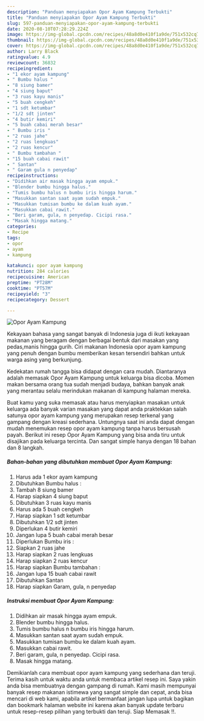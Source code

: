 ```yaml
---
description: "Panduan menyiapakan Opor Ayam Kampung Terbukti"
title: "Panduan menyiapakan Opor Ayam Kampung Terbukti"
slug: 597-panduan-menyiapakan-opor-ayam-kampung-terbukti
date: 2020-08-10T07:28:29.224Z
image: https://img-global.cpcdn.com/recipes/48a8d0e410f1a9de/751x532cq70/opor-ayam-kampung-foto-resep-utama.jpg
thumbnail: https://img-global.cpcdn.com/recipes/48a8d0e410f1a9de/751x532cq70/opor-ayam-kampung-foto-resep-utama.jpg
cover: https://img-global.cpcdn.com/recipes/48a8d0e410f1a9de/751x532cq70/opor-ayam-kampung-foto-resep-utama.jpg
author: Larry Black
ratingvalue: 4.9
reviewcount: 36832
recipeingredient:
- "1 ekor ayam kampung"
- " Bumbu halus "
- "8 siung bamer"
- "4 siung baput"
- "3 ruas kayu manis"
- "5 buah cengkeh"
- "1 sdt ketumbar"
- "1/2 sdt jinten"
- "4 butir kemiri"
- "5 buah cabai merah besar"
- " Bumbu iris "
- "2 ruas jahe"
- "2 ruas lengkuas"
- "2 ruas kencur"
- " Bumbu tambahan "
- "15 buah cabai rawit"
- " Santan"
- " Garam gula n penyedap"
recipeinstructions:
- "Didihkan air masak hingga ayam empuk."
- "Blender bumbu hingga halus."
- "Tumis bumbu halus n bumbu iris hingga harum."
- "Masukkan santan saat ayam sudah empuk."
- "Masukkan tumisan bumbu ke dalam kuah ayam."
- "Masukkan cabai rawit."
- "Beri garam, gula, n penyedap. Cicipi rasa."
- "Masak hingga matang."
categories:
- Recipe
tags:
- opor
- ayam
- kampung

katakunci: opor ayam kampung 
nutrition: 284 calories
recipecuisine: American
preptime: "PT28M"
cooktime: "PT57M"
recipeyield: "3"
recipecategory: Dessert

---
```



![Opor Ayam Kampung](https://img-global.cpcdn.com/recipes/48a8d0e410f1a9de/751x532cq70/opor-ayam-kampung-foto-resep-utama.jpg)

Kekayaan bahasa yang sangat banyak di Indonesia juga di ikuti kekayaan makanan yang beragam dengan berbagai bentuk dari masakan yang pedas,manis hingga gurih. Ciri makanan Indonesia opor ayam kampung yang penuh dengan bumbu memberikan kesan tersendiri bahkan untuk warga asing yang berkunjung.


Kedekatan rumah tangga bisa didapat dengan cara mudah. Diantaranya adalah memasak Opor Ayam Kampung untuk keluarga bisa dicoba. Momen makan bersama orang tua sudah menjadi budaya, bahkan banyak anak yang merantau selalu merindukan makanan di kampung halaman mereka.



Buat kamu yang suka memasak atau harus menyiapkan masakan untuk keluarga ada banyak varian masakan yang dapat anda praktekkan salah satunya opor ayam kampung yang merupakan resep terkenal yang gampang dengan kreasi sederhana. Untungnya saat ini anda dapat dengan mudah menemukan resep opor ayam kampung tanpa harus bersusah payah.
Berikut ini resep Opor Ayam Kampung yang bisa anda tiru untuk disajikan pada keluarga tercinta. Dan sangat simple hanya dengan 18 bahan dan 8 langkah.


<!--inarticleads1-->

##### Bahan-bahan yang dibutuhkan membuat Opor Ayam Kampung:

1. Harus ada 1 ekor ayam kampung
1. Dibutuhkan  Bumbu halus :
1. Tambah 8 siung bamer
1. Harap siapkan 4 siung baput
1. Dibutuhkan 3 ruas kayu manis
1. Harus ada 5 buah cengkeh
1. Harap siapkan 1 sdt ketumbar
1. Dibutuhkan 1/2 sdt jinten
1. Diperlukan 4 butir kemiri
1. Jangan lupa 5 buah cabai merah besar
1. Diperlukan  Bumbu iris :
1. Siapkan 2 ruas jahe
1. Harap siapkan 2 ruas lengkuas
1. Harap siapkan 2 ruas kencur
1. Harap siapkan  Bumbu tambahan :
1. Jangan lupa 15 buah cabai rawit
1. Dibutuhkan  Santan
1. Harap siapkan  Garam, gula, n penyedap




<!--inarticleads2-->

##### Instruksi membuat  Opor Ayam Kampung:

1. Didihkan air masak hingga ayam empuk.
1. Blender bumbu hingga halus.
1. Tumis bumbu halus n bumbu iris hingga harum.
1. Masukkan santan saat ayam sudah empuk.
1. Masukkan tumisan bumbu ke dalam kuah ayam.
1. Masukkan cabai rawit.
1. Beri garam, gula, n penyedap. Cicipi rasa.
1. Masak hingga matang.




Demikianlah cara membuat opor ayam kampung yang sederhana dan teruji. Terima kasih untuk waktu anda untuk membaca artikel resep ini. Saya yakin anda bisa membuatnya dengan gampang di rumah. Kami masih mempunyai banyak resep makanan istimewa yang sangat simple dan cepat, anda bisa mencari di web kami, apabila artikel bermanfaat jangan lupa untuk bagikan dan bookmark halaman website ini karena akan banyak update terbaru untuk resep-resep pilihan yang terbukti dan teruji. Siap Memasak !!. 
